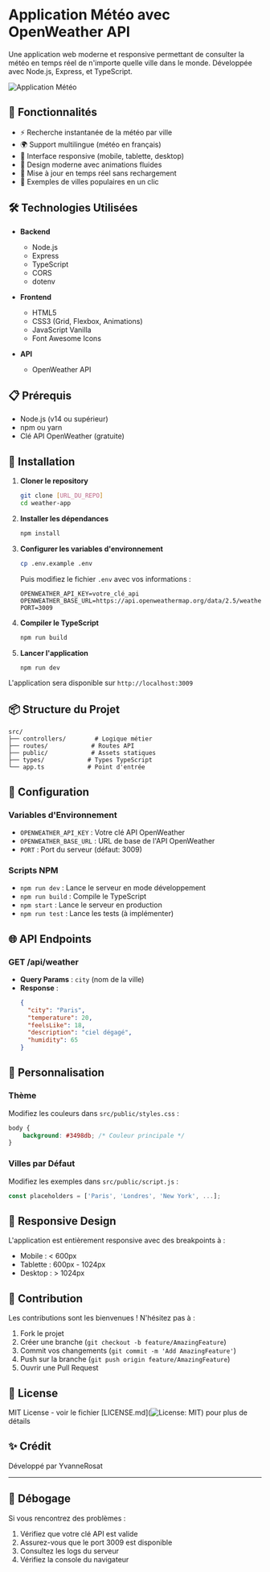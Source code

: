 # Application Météo avec OpenWeather API

Une application web moderne et responsive permettant de consulter la météo en temps réel de n'importe quelle ville dans le monde. Développée avec Node.js, Express, et TypeScript.

![Application Météo](weather-app-preview.png)

## 🌟 Fonctionnalités

- ⚡ Recherche instantanée de la météo par ville
- 🌍 Support multilingue (météo en français)
- 📱 Interface responsive (mobile, tablette, desktop)
- 🎨 Design moderne avec animations fluides
- 🔄 Mise à jour en temps réel sans rechargement
- 🎯 Exemples de villes populaires en un clic

## 🛠️ Technologies Utilisées

- **Backend**
  - Node.js
  - Express
  - TypeScript
  - CORS
  - dotenv

- **Frontend**
  - HTML5
  - CSS3 (Grid, Flexbox, Animations)
  - JavaScript Vanilla
  - Font Awesome Icons

- **API**
  - OpenWeather API

## 📋 Prérequis

- Node.js (v14 ou supérieur)
- npm ou yarn
- Clé API OpenWeather (gratuite)

## 🚀 Installation

1. **Cloner le repository**
   ```bash
   git clone [URL_DU_REPO]
   cd weather-app
   ```

2. **Installer les dépendances**
   ```bash
   npm install
   ```

3. **Configurer les variables d'environnement**
   ```bash
   cp .env.example .env
   ```
   Puis modifiez le fichier `.env` avec vos informations :
   ```
   OPENWEATHER_API_KEY=votre_clé_api
   OPENWEATHER_BASE_URL=https://api.openweathermap.org/data/2.5/weather
   PORT=3009
   ```

4. **Compiler le TypeScript**
   ```bash
   npm run build
   ```

5. **Lancer l'application**
   ```bash
   npm run dev
   ```

L'application sera disponible sur `http://localhost:3009`

## 📦 Structure du Projet

```
src/
├── controllers/        # Logique métier
├── routes/            # Routes API
├── public/            # Assets statiques
├── types/            # Types TypeScript
└── app.ts            # Point d'entrée
```

## 🔧 Configuration

### Variables d'Environnement

- `OPENWEATHER_API_KEY` : Votre clé API OpenWeather
- `OPENWEATHER_BASE_URL` : URL de base de l'API OpenWeather
- `PORT` : Port du serveur (défaut: 3009)

### Scripts NPM

- `npm run dev` : Lance le serveur en mode développement
- `npm run build` : Compile le TypeScript
- `npm start` : Lance le serveur en production
- `npm run test` : Lance les tests (à implémenter)

## 🌐 API Endpoints

### GET /api/weather
- **Query Params** : `city` (nom de la ville)
- **Response** : 
  ```json
  {
    "city": "Paris",
    "temperature": 20,
    "feelsLike": 18,
    "description": "ciel dégagé",
    "humidity": 65
  }
  ```

## 🎨 Personnalisation

### Thème
Modifiez les couleurs dans `src/public/styles.css` :
```css
body {
    background: #3498db; /* Couleur principale */
}
```

### Villes par Défaut
Modifiez les exemples dans `src/public/script.js` :
```javascript
const placeholders = ['Paris', 'Londres', 'New York', ...];
```

## 📱 Responsive Design

L'application est entièrement responsive avec des breakpoints à :
- Mobile : < 600px
- Tablette : 600px - 1024px
- Desktop : > 1024px

## 🤝 Contribution

Les contributions sont les bienvenues ! N'hésitez pas à :
1. Fork le projet
2. Créer une branche (`git checkout -b feature/AmazingFeature`)
3. Commit vos changements (`git commit -m 'Add AmazingFeature'`)
4. Push sur la branche (`git push origin feature/AmazingFeature`)
5. Ouvrir une Pull Request

## 📝 License

MIT License - voir le fichier [LICENSE.md](![License: MIT](https://img.shields.io/badge/License-MIT-yellow.svg)) pour plus de détails

## ✨ Crédit

Développé par YvanneRosat

---

## 🐛 Débogage

Si vous rencontrez des problèmes :

1. Vérifiez que votre clé API est valide
2. Assurez-vous que le port 3009 est disponible
3. Consultez les logs du serveur
4. Vérifiez la console du navigateur

